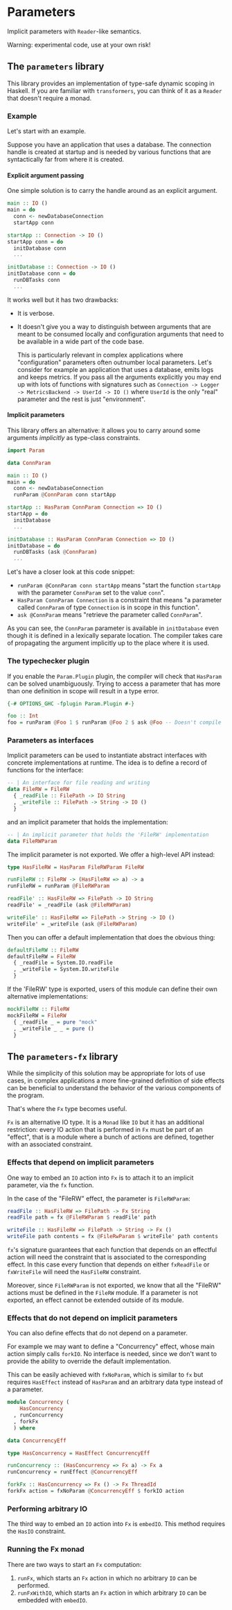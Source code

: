 # Parameters

Implicit parameters with `Reader`-like semantics.

Warning: experimental code, use at your own risk!

## The `parameters` library

This library provides an implementation of type-safe dynamic scoping in Haskell.
If you are familiar with `transformers`, you can think of it as a `Reader` that doesn't require a monad.

### Example

Let's start with an example.

Suppose you have an application that uses a database.
The connection handle is created at startup and is needed by various functions that are syntactically far from where it is created.

#### Explicit argument passing

One simple solution is to carry the handle around as an explicit argument.

```Haskell
main :: IO ()
main = do
  conn <- newDatabaseConnection
  startApp conn

startApp :: Connection -> IO ()
startApp conn = do
  initDatabase conn
  ...

initDatabase :: Connection -> IO ()
initDatabase conn = do
  runDBTasks conn
  ...
```

It works well but it has two drawbacks:
- It is verbose.
- It doesn't give you a way to distinguish between arguments that are meant to be consumed locally and configuration arguments that need to be available in a wide part of the code base.
  
  This is particularly relevant in complex applications where "configuration" parameters often outnumber local parameters. Let's consider for example an application that uses a database, emits logs and keeps metrics. If you pass all the arguments explicitly you may end up with lots of functions with signatures such as `Connection -> Logger -> MetricsBackend -> UserId -> IO ()` where `UserId` is the only "real" parameter and the rest is just "environment".

#### Implicit parameters

This library offers an alternative: it allows you to carry around some arguments *implicitly* as type-class constraints.

```Haskell
import Param

data ConnParam

main :: IO ()
main = do
  conn <- newDatabaseConnection
  runParam @ConnParam conn startApp

startApp :: HasParam ConnParam Connection => IO ()
startApp = do
  initDatabase
  ...

initDatabase :: HasParam ConnParam Connection => IO ()
initDatabase = do
  runDBTasks (ask @ConnParam)
  ...
```

Let's have a closer look at this code snippet:

- `runParam @ConnParam conn startApp` means "start the function `startApp` with the parameter `ConnParam` set to the value `conn`".
- `HasParam ConnParam Connection` is a constraint that means "a parameter called `ConnParam` of type `Connection` is in scope in this function".
- `ask @ConnParam` means "retrieve the parameter called `ConnParam`".

As you can see, the `ConnParam` parameter is available in `initDatabase` even though it is defined in a lexically separate location.
The compiler takes care of propagating the argument implicitly up to the place where it is used.

### The typechecker plugin

If you enable the `Param.Plugin` plugin, the compiler will check that `HasParam` can be solved unambiguously.
Trying to access a parameter that has more than one definition in scope will result in a type error.

```Haskell
{-# OPTIONS_GHC -fplugin Param.Plugin #-}

foo :: Int
foo = runParam @Foo 1 $ runParam @Foo 2 $ ask @Foo -- Doesn't compile
```

### Parameters as interfaces

Implicit parameters can be used to instantiate abstract interfaces with concrete implementations at runtime.
The idea is to define a record of functions for the interface:

```Haskell
-- | An interface for file reading and writing
data FileRW = FileRW
  { _readFile :: FilePath -> IO String
  , _writeFile :: FilePath -> String -> IO ()
  }
```

and an implicit parameter that holds the implementation:

```Haskell
-- | An implicit parameter that holds the 'FileRW' implementation
data FileRWParam
```

The implicit parameter is not exported. We offer a high-level API instead:

```Haskell
type HasFileRW = HasParam FileRWParam FileRW

runFileRW :: FileRW -> (HasFileRW => a) -> a
runFileRW = runParam @FileRWParam

readFile' :: HasFileRW => FilePath -> IO String
readFile' = _readFile (ask @FileRWParam)

writeFile' :: HasFileRW => FilePath -> String -> IO ()
writeFile' = _writeFile (ask @FileRWParam)
```

Then you can offer a default implementation that does the obvious thing:

```Haskell
defaultFileRW :: FileRW
defaultFileRW = FileRW
  { _readFile = System.IO.readFile
  , _writeFile = System.IO.writeFile
  }
```

If the 'FileRW' type is exported, users of this module can define their own alternative implementations:

```Haskell
mockFileRW :: FileRW
mockFileRW = FileRW
  { _readFile _ = pure "mock"
  , _writeFile _ _ = pure ()
  }
```

## The `parameters-fx` library

While the simplicity of this solution may be appropriate for lots of use cases,
in complex applications a more fine-grained definition of side effects can be beneficial to understand the behavior of the various components of the program.

That's where the `Fx` type becomes useful.

`Fx` is an alternative IO type.
It is a `Monad` like `IO` but it has an additional restriction:
every IO action that is performed in `Fx` must be part of an "effect",
that is a module where a bunch of actions are defined, together with an associated constraint.

### Effects that depend on implicit parameters

One way to embed an `IO` action into `Fx` is to attach it to an implicit parameter, via the `fx` function.

In the case of the "FileRW" effect, the parameter is `FileRWParam`:

```Haskell
readFile :: HasFileRW => FilePath -> Fx String
readFile path = fx @FileRWParam $ readFile' path

writeFile :: HasFileRW => FilePath -> String -> Fx ()
writeFile path contents = fx @FileRwParam $ writeFile' path contents
```

`fx`'s signature guarantees that each function that depends on an effectful action will need the constraint
that is associated to the corresponding effect.
In this case every function that depends on either `fxReadFile` or `fxWriteFile` will need the `HasFileRW` constraint.

Moreover, since `FileRWParam` is not exported, we know that all the "FileRW" actions must be defined in the `FileRW` module.
If a parameter is not exported, an effect cannot be extended outside of its module.

### Effects that do not depend on implicit parameters

You can also define effects that do not depend on a parameter.

For example we may want to define a "Concurrency" effect, whose main action simply calls `forkIO`.
No interface is needed, since we don't want to provide the ability to override the default implementation.

This can be easily achieved with `fxNoParam`, which is similar to `fx` but requires `HasEffect` instead of `HasParam`
and an arbitrary data type instead of a parameter.

```Haskell
module Concurrency (
    HasConcurrency
  , runConcurrency
  , forkFx
  ) where

data ConcurrencyEff

type HasConcurrency = HasEffect ConcurrencyEff

runConcurrency :: (HasConcurrency => Fx a) -> Fx a
runConcurrency = runEffect @ConcurrencyEff

forkFx :: HasConcurrency => Fx () -> Fx ThreadId
forkFx action = fxNoParam @ConcurrencyEff $ forkIO action
```

### Performing arbitrary IO

The third way to embed an `IO` action into `Fx` is `embedIO`.
This method requires the `HasIO` constraint.

### Running the Fx monad

There are two ways to start an `Fx` computation:

1. `runFx`, which starts an `Fx` action in which no arbitrary `IO` can be performed.
2. `runFxWithIO`, which starts an `Fx` action in which arbitrary `IO` can be embedded with `embedIO`.
